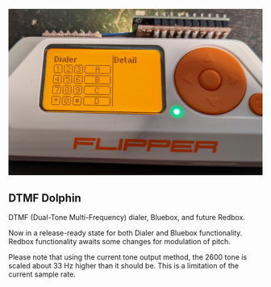 ![Image](assets/dialer.jpg)

## DTMF Dolphin

DTMF (Dual-Tone Multi-Frequency) dialer, Bluebox, and future Redbox.

Now in a release-ready state for both Dialer and Bluebox functionality. Redbox functionality awaits some changes for modulation of pitch.

Please note that using the current tone output method, the 2600 tone is scaled about 33 Hz higher than it should be. This is a limitation of the current sample rate.